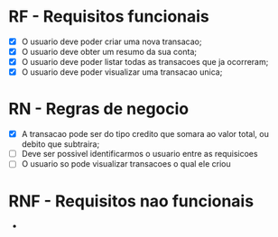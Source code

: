 # RF - Requisitos funcionais
  
  - [X] O usuario deve poder criar uma nova transacao;
  - [X] O usuario deve obter um resumo da sua conta;
  - [X] O usuario deve poder listar todas as transacoes que ja ocorreram;
  - [X] O usuario deve poder visualizar uma transacao unica;

# RN - Regras de negocio
  
  - [X] A transacao pode ser do tipo credito que somara ao valor total, ou debito que subtraira;
  - [ ] Deve ser possivel identificarmos o usuario entre as requisicoes
  - [ ] O usuario so pode visualizar transacoes o qual ele criou

# RNF - Requisitos nao funcionais 
  
  -